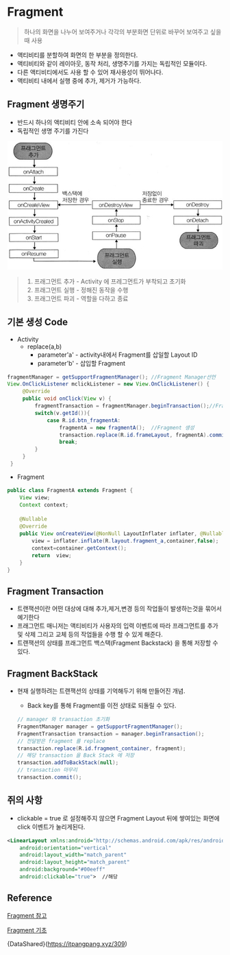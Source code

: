 # Fragment

> 하나의 화면을 나누어 보여주거나 각각의 부분화면 단위로 바꾸어 보여주고 싶을때 사용

* 액티비티를 분할하여 화면의 한 부분을 정의한다.
* 액티비티와 같이 레이아웃, 동작 처리, 생명주기를 가지는 독립적인 모듈이다.
* 다른 액티비티에서도 사용 할 수 있어 재사용성이 뛰어나다.
* 액티비티 내에서 실행 중에 추가, 제거가 가능하다.



## Fragment 생명주기

* 반드시 하나의 액티비티 안에 소속 되어야 한다
* 독립적인 생명 주기를 가진다

![image-20200301113812720](Fragment.assets/image-20200301113812720.png)

> 1. 프래그먼트 추가 - Activity 에 프레그먼트가 부착되고 초기화
> 2. 프래그먼트 실행 - 정해진 동작을 수행
> 3. 프래그먼트 파괴 - 역할을 다하고 종료

## 기본 생성 Code

* Activity
  * replace(a,b)
    * parameter'a' - activity내에서 Fragment를 삽일할 Layout ID
    * parameter'b' - 삽입할 Fragment

```java
fragmentManager = getSupportFragmentManager(); //Fragment Manager선언
View.OnClickListener mclickListener = new View.OnClickListener() {
     @Override
     public void onClick(View v) {
         fragmentTransaction = fragmentManager.beginTransaction();//FragmentTransaction Start
         switch(v.getId()){
             case R.id.btn_fragmentA:
                 fragmentA = new fragmentA();  //Fragment 생성
                 transaction.replace(R.id.frameLayout, fragmentA).commitAllowingStateLoss();         
                 break;
         }
     }
 }
```

* Fragment

```java
public class FragmentA extends Fragment {
    View view;
    Context context;

    @Nullable
    @Override
    public View onCreateView(@NonNull LayoutInflater inflater, @Nullable ViewGroup container, @Nullable Bundle savedInstanceState) {
        view = inflater.inflate(R.layout.fragment_a,container,false);
        context=container.getContext();
        return  view;
    }
}
```

## Fragment Transaction

* 트랜잭션이란 어떤 대상에 대해 추가,제거,변경 등의 작업들이 발생하는것을 묶어서 예기한다
* 프래그먼트 매니저는 액티비티가 사용자의 입력 이벤트에 따라 프래그먼트를 추가 및 삭제 그리고 교체 등의 작업들을 수행 할 수 있게 해준다.
* 트랜잭션의 상태를 프래그먼트 백스택(Fragment Backstack) 을 통해 저장할 수 있다.

## Fragment BackStack

* 현재 실행하려는 트랜잭션의 상태를 기억해두기 위해 만들어진 개념.

  * Back key를 통해 Fragment를 이전 상태로 되돌릴 수 있다.

  ```java
  // manager 와 transaction 초기화
  FragmentManager manager = getSupportFragmentManager();
  FragmentTransaction transaction = manager.beginTransaction();
  // 전달받은 fragment 를 replace
  transaction.replace(R.id.fragment_container, fragment);
  // 해당 transaction 을 Back Stack 에 저장
  transaction.addToBackStack(null);
  // transaction 마무리
  transaction.commit();
  
  ```

  

## 쥐의 사항

* clickable = true 로 설정해주지 않으면 Fragment Layout 뒤에 쌓여있는 화면에 click 이벤트가 눌리게된다.

```xml
<LinearLayout xmlns:android="http://schemas.android.com/apk/res/android"
    android:orientation="vertical"
    android:layout_width="match_parent"
    android:layout_height="match_parent"
    android:background="#00eeff"
    android:clickable="true">  //해당 
```



## Reference

[Fragment 참고](https://tedrepository.tistory.com/5)

[Fragment 기초](https://tedrepository.tistory.com/6)

{DataShared}(https://itpangpang.xyz/309)